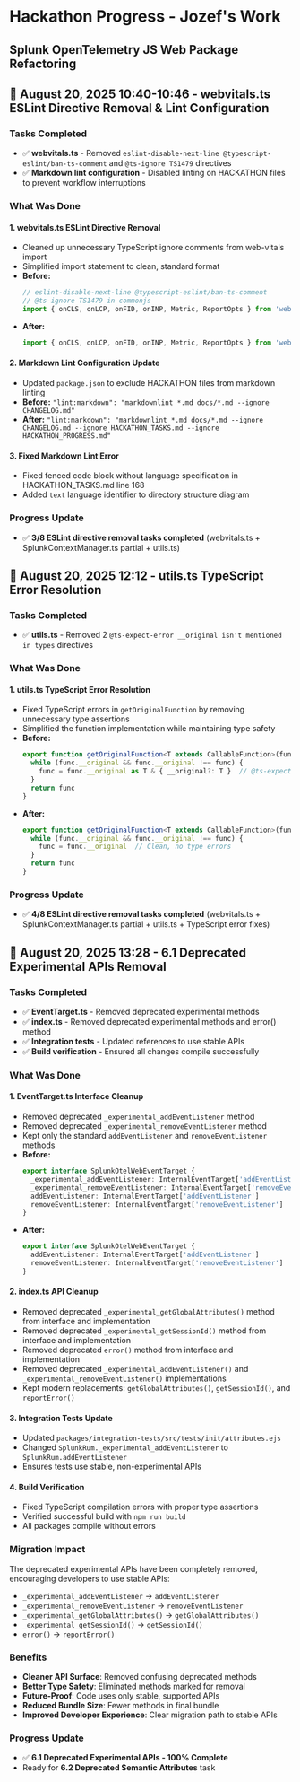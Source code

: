 # Hackathon Progress - Jozef's Work
## Splunk OpenTelemetry JS Web Package Refactoring

## 📅 **August 20, 2025 10:40-10:46** - webvitals.ts ESLint Directive Removal & Lint Configuration

### **Tasks Completed**
- ✅ **webvitals.ts** - Removed `eslint-disable-next-line @typescript-eslint/ban-ts-comment` and `@ts-ignore TS1479` directives
- ✅ **Markdown lint configuration** - Disabled linting on HACKATHON files to prevent workflow interruptions

### **What Was Done**

#### **1. webvitals.ts ESLint Directive Removal**
- Cleaned up unnecessary TypeScript ignore comments from web-vitals import
- Simplified import statement to clean, standard format
- **Before:**
  ```typescript
  // eslint-disable-next-line @typescript-eslint/ban-ts-comment
  // @ts-ignore TS1479 in commonjs
  import { onCLS, onLCP, onFID, onINP, Metric, ReportOpts } from 'web-vitals'
  ```
- **After:**
  ```typescript
  import { onCLS, onLCP, onFID, onINP, Metric, ReportOpts } from 'web-vitals'
  ```

#### **2. Markdown Lint Configuration Update**
- Updated `package.json` to exclude HACKATHON files from markdown linting
- **Before:** `"lint:markdown": "markdownlint *.md docs/*.md --ignore CHANGELOG.md"`
- **After:** `"lint:markdown": "markdownlint *.md docs/*.md --ignore CHANGELOG.md --ignore HACKATHON_TASKS.md --ignore HACKATHON_PROGRESS.md"`

#### **3. Fixed Markdown Lint Error**
- Fixed fenced code block without language specification in HACKATHON_TASKS.md line 168
- Added `text` language identifier to directory structure diagram

### **Progress Update**
- ✅ **3/8 ESLint directive removal tasks completed** (webvitals.ts + SplunkContextManager.ts partial + utils.ts)

## 📅 **August 20, 2025 12:12** - utils.ts TypeScript Error Resolution

### **Tasks Completed**
- ✅ **utils.ts** - Removed 2 `@ts-expect-error __original isn't mentioned in types` directives

### **What Was Done**

#### **1. utils.ts TypeScript Error Resolution**
- Fixed TypeScript errors in `getOriginalFunction` by removing unnecessary type assertions
- Simplified the function implementation while maintaining type safety
- **Before:**
  ```typescript
  export function getOriginalFunction<T extends CallableFunction>(func: T & { __original?: T }): T {
    while (func.__original && func.__original !== func) {
      func = func.__original as T & { __original?: T }  // @ts-expect-error __original isn't mentioned in types
    }
    return func
  }
  ```
- **After:**
  ```typescript
  export function getOriginalFunction<T extends CallableFunction>(func: T & { __original?: T }): T {
    while (func.__original && func.__original !== func) {
      func = func.__original  // Clean, no type errors
    }
    return func
  }
  ```

### **Progress Update**
- ✅ **4/8 ESLint directive removal tasks completed** (webvitals.ts + SplunkContextManager.ts partial + utils.ts + TypeScript error fixes)

## 📅 **August 20, 2025 13:28** - 6.1 Deprecated Experimental APIs Removal

### **Tasks Completed**
- ✅ **EventTarget.ts** - Removed deprecated experimental methods
- ✅ **index.ts** - Removed deprecated experimental methods and error() method
- ✅ **Integration tests** - Updated references to use stable APIs
- ✅ **Build verification** - Ensured all changes compile successfully

### **What Was Done**

#### **1. EventTarget.ts Interface Cleanup**
- Removed deprecated `_experimental_addEventListener` method
- Removed deprecated `_experimental_removeEventListener` method
- Kept only the standard `addEventListener` and `removeEventListener` methods
- **Before:**
  ```typescript
  export interface SplunkOtelWebEventTarget {
    _experimental_addEventListener: InternalEventTarget['addEventListener']
    _experimental_removeEventListener: InternalEventTarget['removeEventListener']
    addEventListener: InternalEventTarget['addEventListener']
    removeEventListener: InternalEventTarget['removeEventListener']
  }
  ```
- **After:**
  ```typescript
  export interface SplunkOtelWebEventTarget {
    addEventListener: InternalEventTarget['addEventListener']
    removeEventListener: InternalEventTarget['removeEventListener']
  }
  ```

#### **2. index.ts API Cleanup**
- Removed deprecated `_experimental_getGlobalAttributes()` method from interface and implementation
- Removed deprecated `_experimental_getSessionId()` method from interface and implementation
- Removed deprecated `error()` method from interface and implementation
- Removed deprecated `_experimental_addEventListener()` and `_experimental_removeEventListener()` implementations
- Kept modern replacements: `getGlobalAttributes()`, `getSessionId()`, and `reportError()`

#### **3. Integration Tests Update**
- Updated `packages/integration-tests/src/tests/init/attributes.ejs`
- Changed `SplunkRum._experimental_addEventListener` to `SplunkRum.addEventListener`
- Ensures tests use stable, non-experimental APIs

#### **4. Build Verification**
- Fixed TypeScript compilation errors with proper type assertions
- Verified successful build with `npm run build`
- All packages compile without errors

### **Migration Impact**
The deprecated experimental APIs have been completely removed, encouraging developers to use stable APIs:
- `_experimental_addEventListener` → `addEventListener`
- `_experimental_removeEventListener` → `removeEventListener`  
- `_experimental_getGlobalAttributes()` → `getGlobalAttributes()`
- `_experimental_getSessionId()` → `getSessionId()`
- `error()` → `reportError()`

### **Benefits**
- **Cleaner API Surface**: Removed confusing deprecated methods
- **Better Type Safety**: Eliminated methods marked for removal
- **Future-Proof**: Code uses only stable, supported APIs
- **Reduced Bundle Size**: Fewer methods in final bundle
- **Improved Developer Experience**: Clear migration path to stable APIs

### **Progress Update**
- ✅ **6.1 Deprecated Experimental APIs - 100% Complete**
- Ready for **6.2 Deprecated Semantic Attributes** task
